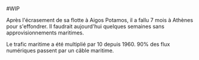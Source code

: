 #WIP 

Après l'écrasement de sa flotte à Aigos Potamos, il a fallu 7 mois à Athènes pour s'effondrer. Il faudrait aujourd'hui quelques semaines sans approvisionnements maritimes.

Le trafic maritime a été multiplié par 10 depuis 1960. 90% des flux numériques passent par un câble maritime.
